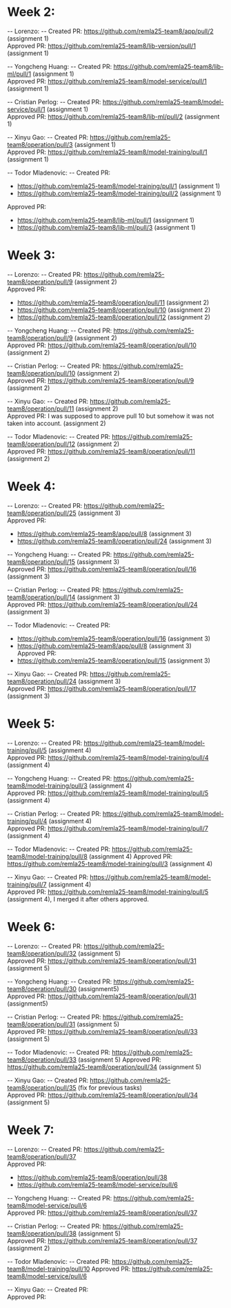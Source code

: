 # Week 2:

-- Lorenzo: --
Created PR: https://github.com/remla25-team8/app/pull/2  (assignment 1)  <br>
Approved PR: https://github.com/remla25-team8/lib-version/pull/1  (assignment 1)

-- Yongcheng Huang: --
Created PR: https://github.com/remla25-team8/lib-ml/pull/1  (assignment 1)<br>
Approved PR: https://github.com/remla25-team8/model-service/pull/1  (assignment 1)

-- Cristian Perlog: --
Created PR: https://github.com/remla25-team8/model-service/pull/1  (assignment 1)<br>
Approved PR: https://github.com/remla25-team8/lib-ml/pull/2  (assignment 1)

-- Xinyu Gao: --
Created PR: https://github.com/remla25-team8/operation/pull/3   (assignment 1)<br>
Approved PR: https://github.com/remla25-team8/model-training/pull/1  (assignment 1)

-- Todor Mladenovic: --
Created PR: 
- https://github.com/remla25-team8/model-training/pull/1  (assignment 1)
- https://github.com/remla25-team8/model-training/pull/2  (assignment 1)

Approved PR: 
- https://github.com/remla25-team8/lib-ml/pull/1  (assignment 1)
- https://github.com/remla25-team8/lib-ml/pull/3  (assignment 1)


# Week 3:

-- Lorenzo: --
Created PR: https://github.com/remla25-team8/operation/pull/9  (assignment 2) <br>
Approved PR:
- https://github.com/remla25-team8/operation/pull/11  (assignment 2)
- https://github.com/remla25-team8/operation/pull/10  (assignment 2)
- https://github.com/remla25-team8/operation/pull/12  (assignment 2)

-- Yongcheng Huang: --
Created PR: https://github.com/remla25-team8/operation/pull/9  (assignment 2)<br>
Approved PR: https://github.com/remla25-team8/operation/pull/10  (assignment 2)

-- Cristian Perlog: --
Created PR: https://github.com/remla25-team8/operation/pull/10  (assignment 2)<br>
Approved PR: https://github.com/remla25-team8/operation/pull/9  (assignment 2)

-- Xinyu Gao: --
Created PR: https://github.com/remla25-team8/operation/pull/11  (assignment 2)<br>
Approved PR: I was supposed to approve pull 10 but somehow it was not taken into account.  (assignment 2)

-- Todor Mladenovic: --
Created PR: https://github.com/remla25-team8/operation/pull/12  (assignment 2)<br>
Approved PR: https://github.com/remla25-team8/operation/pull/11  (assignment 2)

# Week 4:

-- Lorenzo: --
Created PR: https://github.com/remla25-team8/operation/pull/25  (assignment 3) <br>
Approved PR: 
- https://github.com/remla25-team8/app/pull/8  (assignment 3)
- https://github.com/remla25-team8/operation/pull/24  (assignment 3)

-- Yongcheng Huang: --
Created PR: https://github.com/remla25-team8/operation/pull/15  (assignment 3)<br>
Approved PR: https://github.com/remla25-team8/operation/pull/16  (assignment 3)

-- Cristian Perlog: --
Created PR: https://github.com/remla25-team8/operation/pull/14 (assignment 3) <br>
Approved PR: https://github.com/remla25-team8/operation/pull/24 (assignment 3)

-- Todor Mladenovic: --
Created PR:
- https://github.com/remla25-team8/operation/pull/16  (assignment 3)
- https://github.com/remla25-team8/app/pull/8  (assignment 3) <br>
Approved PR:
- https://github.com/remla25-team8/operation/pull/15  (assignment 3)

-- Xinyu Gao: --
Created PR: https://github.com/remla25-team8/operation/pull/24  (assignment 3) <br>
Approved PR: https://github.com/remla25-team8/operation/pull/17  (assignment 3)


# Week 5:

-- Lorenzo: --
Created PR: https://github.com/remla25-team8/model-training/pull/5   (assignment 4) <br>
Approved PR: https://github.com/remla25-team8/model-training/pull/4 (assignment 4)

-- Yongcheng Huang: --
Created PR: https://github.com/remla25-team8/model-training/pull/3 (assignment 4) <br>
Approved PR: https://github.com/remla25-team8/model-training/pull/5 (assignment 4)

-- Cristian Perlog: --
Created PR: https://github.com/remla25-team8/model-training/pull/4 (assignment 4)<br>
Approved PR: https://github.com/remla25-team8/model-training/pull/7 (assignment 4)

-- Todor Mladenovic: --
Created PR: https://github.com/remla25-team8/model-training/pull/8 (assignment 4)
Approved PR: https://github.com/remla25-team8/model-training/pull/3 (assignment 4)

-- Xinyu Gao: --
Created PR: https://github.com/remla25-team8/model-training/pull/7 (assignment 4) <br>
Approved PR: https://github.com/remla25-team8/model-training/pull/5 (assignment 4), I merged it after others approved.



# Week 6:

-- Lorenzo: --
Created PR: https://github.com/remla25-team8/operation/pull/32   (assignment 5) <br>
Approved PR: https://github.com/remla25-team8/operation/pull/31 (assignment 5)

-- Yongcheng Huang: --
Created PR: https://github.com/remla25-team8/operation/pull/30 (assignment5) <br>
Approved PR: https://github.com/remla25-team8/operation/pull/31 (assignment5)

-- Cristian Perlog: --
Created PR: https://github.com/remla25-team8/operation/pull/31 (assignment 5) <br>
Approved PR: https://github.com/remla25-team8/operation/pull/33 (assignment 5)

-- Todor Mladenovic: --
Created PR: https://github.com/remla25-team8/operation/pull/33 (assignment 5)
Approved PR: https://github.com/remla25-team8/operation/pull/34 (assignment 5)

-- Xinyu Gao: --
Created PR: https://github.com/remla25-team8/operation/pull/35 (fix for previous tasks) <br>
Approved PR: https://github.com/remla25-team8/operation/pull/34 (assignment 5)



# Week 7:

-- Lorenzo: --
Created PR: https://github.com/remla25-team8/operation/pull/37 <br>
Approved PR:
 - https://github.com/remla25-team8/operation/pull/38
 - https://github.com/remla25-team8/model-service/pull/6 

-- Yongcheng Huang: --
Created PR: https://github.com/remla25-team8/model-service/pull/6 <br>
Approved PR: https://github.com/remla25-team8/operation/pull/37

-- Cristian Perlog: --
Created PR: https://github.com/remla25-team8/operation/pull/38 (assignment 5)  <br>
Approved PR: https://github.com/remla25-team8/operation/pull/37 (assignment 2)

-- Todor Mladenovic: --
Created PR: https://github.com/remla25-team8/model-training/pull/10
Approved PR: https://github.com/remla25-team8/model-service/pull/6

-- Xinyu Gao: --
Created PR:  <br>
Approved PR:




